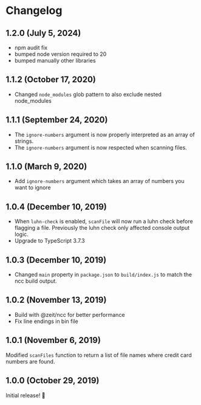 # Changelog

## 1.2.0 (July 5, 2024)

- npm audit fix
- bumped node version required to 20
- bumped manually other libraries

## 1.1.2 (October 17, 2020)

- Changed `node_modules` glob pattern to also exclude nested node_modules

## 1.1.1 (September 24, 2020)

- The `ignore-numbers` argument is now properly interpreted as an array of strings.
- The `ignore-numbers` argument is now respected when scanning files.

## 1.1.0 (March 9, 2020)

- Add `ignore-numbers` argument which takes an array of numbers you want to ignore

## 1.0.4 (December 10, 2019)

- When `luhn-check` is enabled, `scanFile` will now run a luhn check before flagging a file. Previously the luhn check only affected console output logic.
- Upgrade to TypeScript 3.7.3

## 1.0.3 (December 10, 2019)

- Changed `main` property in `package.json` to `build/index.js` to match the ncc build output.

## 1.0.2 (November 13, 2019)

- Build with @zeit/ncc for better performance
- Fix line endings in bin file

## 1.0.1 (November 6, 2019)

Modified `scanFiles` function to return a list of file names where credit card numbers are found.

## 1.0.0 (October 29, 2019)

Initial release! :tada:
